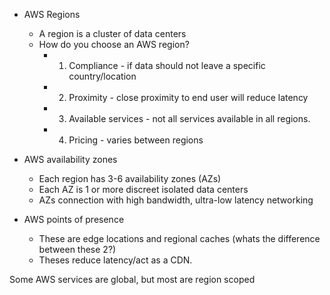* AWS Regions 
  * A region is a cluster of data centers
  * How do you choose an AWS region? 
    * 1) Compliance - if data should not leave a specific country/location
    * 2) Proximity - close proximity to end user will reduce latency
    * 3) Available services - not all services available in all regions.
    * 4) Pricing - varies between regions

* AWS availability zones
  * Each region has 3-6 availability zones (AZs)
  * Each AZ is 1 or more discreet isolated data centers
  * AZs connection with high bandwidth, ultra-low latency networking

* AWS points of presence
  * These are edge locations and regional caches (whats the difference between these 2?)
  * Theses reduce latency/act as a CDN.

Some AWS services are global, but most are region scoped